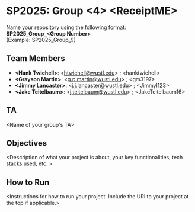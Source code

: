 # SP2025: Group &lt;4&gt; &lt;ReceiptME&gt;

Name your repository using the following format:  
**SP2025_Group_&lt;Group Number&gt;**  
(Example: SP2025_Group_9)

## Team Members
- **&lt;Hank Twichell&gt;**: &lt;htwichell@wustl.edu&gt; ; &lt;hanktwichell&gt;
- **&lt;Grayson Martin&gt;**: &lt;g.p.martin@wustl.edu&gt; ; &lt;gm3197&gt;
- **&lt;Jimmy Lancaster&gt;**: &lt;j.j.lancaster@wustl.edu&gt; ; &lt;Jimmyl123&gt;
- **&lt;Jake Teitelbaum&gt;**: &lt;j.teitelbaum@wustl.edu&gt; ; &lt;JakeTeitelbaum16&gt;

## TA
&lt;Name of your group's TA&gt;

## Objectives
&lt;Description of what your project is about, your key functionalities, tech stacks used, etc. &gt;

## How to Run
&lt;Instructions for how to run your project. Include the URI to your project at the top if applicable.&gt;
